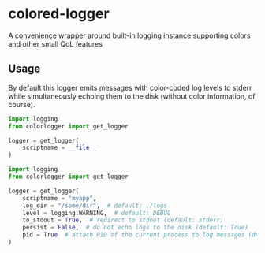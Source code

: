 # colored-logger
A convenience wrapper around built-in logging instance supporting colors and other small QoL features

## Usage

By default this logger emits messages with color-coded log levels to stderr while simultaneously echoing them to the disk (without color information, of course).

```python
import logging
from colorlogger import get_logger

logger = get_logger(
    scriptname = __file__
)
```

```python
import logging
from colorlogger import get_logger

logger = get_logger(
    scriptname = "myapp",
    log_dir = "/some/dir",  # default: ./logs
    level = logging.WARNING,  # default: DEBUG
    to_stdout = True,  # redirect to stdout (default: stderr)
    persist = False,  # do not echo logs to the disk (default: True)
    pid = True  # attach PID of the current process to log messages (default: False)
)
```
